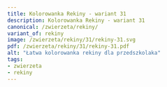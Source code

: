 ```yaml
---
title: Kolorowanka Rekiny - wariant 31
description: Kolorowanka Rekiny - wariant 31
canonical: /zwierzeta/rekiny/
variant_of: rekiny
image: /zwierzeta/rekiny/31/rekiny-31.svg
pdf: /zwierzeta/rekiny/31/rekiny-31.pdf
alt: "Łatwa kolorowanka rekiny dla przedszkolaka"
tags:
- zwierzeta
- rekiny
---
```

